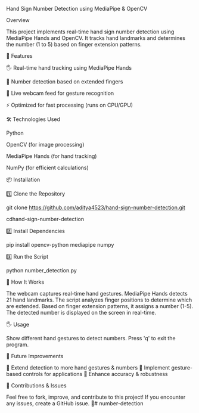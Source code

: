 Hand Sign Number Detection using MediaPipe & OpenCV

Overview

This project implements real-time hand sign number detection using MediaPipe Hands and OpenCV. It tracks hand landmarks and determines the number (1 to 5) based on finger extension patterns.

🚀 Features

🖐 Real-time hand tracking using MediaPipe Hands

🔢 Number detection based on extended fingers

🎥 Live webcam feed for gesture recognition

⚡ Optimized for fast processing (runs on CPU/GPU)

🛠 Technologies Used

Python

OpenCV (for image processing)

MediaPipe Hands (for hand tracking)

NumPy (for efficient calculations)

📦 Installation

1️⃣ Clone the Repository

git clone https://github.com/aditya4523/hand-sign-number-detection.git

cdhand-sign-number-detection

2️⃣ Install Dependencies

pip install opencv-python mediapipe numpy




3️⃣ Run the Script

python number_detection.py

🎯 How It Works

The webcam captures real-time hand gestures.
MediaPipe Hands detects 21 hand landmarks.
The script analyzes finger positions to determine which are extended.
Based on finger extension patterns, it assigns a number (1-5).
The detected number is displayed on the screen in real-time.

🖐 Usage

Show different hand gestures to detect numbers.
Press 'q' to exit the program.



🔮 Future Improvements

🔹 Extend detection to more hand gestures & numbers
🔹 Implement gesture-based controls for applications
🔹 Enhance accuracy & robustness

📢 Contributions & Issues

Feel free to fork, improve, and contribute to this project! If you encounter any issues, create a GitHub issue. 🚀# number-detection
